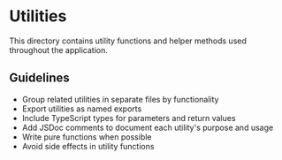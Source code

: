 # Utilities

This directory contains utility functions and helper methods used throughout the application.

## Guidelines

- Group related utilities in separate files by functionality
- Export utilities as named exports
- Include TypeScript types for parameters and return values
- Add JSDoc comments to document each utility's purpose and usage
- Write pure functions when possible
- Avoid side effects in utility functions
